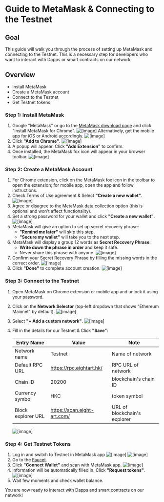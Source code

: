 # Guide to MetaMask & Connecting to the Testnet

## Goal
This guide will walk you through the process of setting up MetaMask and connecting to the Testnet. 
This is a necessary step for developers who want to interact with Dapps or smart contracts on our network.

## Overview
- Install MetaMask
- Create a MetaMask account
- Connect to the Testnet
- Get Testnet tokens

### Step 1: Install MetaMask
1. Google "MetaMask" or go to the [MetaMask download page](https://metamask.io/download/) and click "Install MetaMask for Chrome". ![[image]](../_static/dev_guide/download_metamask.png)
   Alternatively, get the mobile app for iOS or Android accordingly. ![[image]](../_static/dev_guide/download_metamask_mobile.png)
2. Click **"Add to Chrome"**. ![[image]](../_static/dev_guide/add_to_chrome.png)
3. A popup will appear. Click **"Add Extension"** to confirm.
4. Once installed, the MetaMask fox icon will appear in your browser toolbar. ![[image]](../_static/dev_guide/metamask_toolbar.png)

### Step 2: Create a MetaMask Account
1. For Chrome extension, click on the MetaMask fox icon in the toolbar to open the extension; for mobile app, open the app and follow instructions.
2. Check Terms of Use agreement & Select **"Create a new wallet"**. ![[image]](../_static/dev_guide/create_wallet.png)
3. Agree or disagree to the MetaMask data collection option (this is optional and won't affect functionality).
4. Set a strong password for your wallet and click **"Create a new wallet"**. ![[image]](../_static/dev_guide/set_password.png)
5. MetaMask will give an option to set up secret recovery phrase:
   - **"Remind me later"** will skip this step.
   - **"Secure my wallet"** will take you to the next step.
6. MetaMask will display a group 12 words as **Secret Recovery Phrase**:
   - **Write down the phrase in order** and keep it safe.
   - Never share this phrase with anyone. ![[image]](../_static/dev_guide/secret_recovery_phrase.png)
7. Confirm your Secret Recovery Phrase by filling the missing words in the correct order. ![[image]](../_static/dev_guide/confirm_phrase.png) 
8. Click **"Done"** to complete account creation. ![[image]](../_static/dev_guide/done.png)

### Step 3: Connect to the Testnet
1. Open MetaMask on Chrome extension or mobile app and unlock it using your password.
2. Click on the **Network Selector** (top-left dropdown that shows "Ethereum Mainnet" by default). ![[image]](../_static/dev_guide/select_network.png)
3. Select **"+ Add a custom network"**. ![[image]](../_static/dev_guide/add_new_network.png)
4. Fill in the details for our Testnet & Click **"Save"**: 
   
   | Entry Name         	| Value                       	| Note                         	|
   |--------------------	|-----------------------------	|------------------------------	|
   | Network name       	| Testnet                     	| Name of network              	|
   | Default RPC URL    	| https://rpc.eightart.hk/    	| RPC URL of network           	|
   | Chain ID           	| 20200                       	| blockchain's chain ID        	|
   | Currency symbol    	| HKC                         	| token symbol                 	|
   | Block explorer URL 	| https://scan.eight-art.com/ 	| URL of blockchain's explorer 	|
   
   ![[image]](../_static/dev_guide/network_detail.png)


### Step 4: Get Testnet Tokens
1. Log in and switch to Testnet in MetaMask app ![[image]](../_static/dev_guide/metamask_app_home.png) ![[image]](../_static/dev_guide/metamask_app_switch_testnet.png)
2. Go to the [Faucet](https://faucet.eightart.hk).
3. Click **"Connect Wallet"** and scan with MetaMask app. ![[image]](../_static/dev_guide/faucet_home.png)
4. Information will be automatically filled in. Click **"Request tokens"**. ![[image]](../_static/dev_guide/request_tokens.png)
5. Wait few moments and check wallet balance.

You are now ready to interact with Dapps and smart contracts on our network!